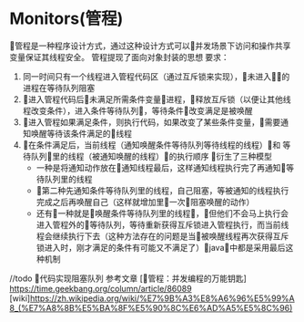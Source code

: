 # Monitors(管程)

管程是一种程序设计方式，通过这种设计方式可以并发场景下访问和操作共享变量保证其线程安全。
管程提现了面向对象封装的思想
要求：

1. 同一时间只有一个线程进入管程代码区（通过互斥锁来实现），未进入的进程在等待队列阻塞
2. 进入管程代码后未满足所需条件变量进程，释放互斥锁（以便让其他线程改变条件），进入条件等待队列，等待条件改变满足是被唤醒
3. 进入管程如果满足条件，则执行代码，如果改变了某些条件变量，需要通知唤醒等待该条件满足的线程
4. 在条件满足后，当前线程（通知唤醒条件等待队列等待线程的线程）和 等待队列里的线程（被通知唤醒的线程）的执行顺序 衍生了三种模型
    - 一种是将通知动作放在通知线程最后，这样通知线程执行完了再通知等待队列里的线程
    - 第二种先通知条件等待队列里的线程，自己阻塞，等被通知的线程执行完成之后再唤醒自己（这样就增加里一次阻塞唤醒的动作）
    - 还有一种就是唤醒条件等待队列里的线程，但他们不会马上执行会进入管程外的等待队列，等待重新获得互斥锁进入管程执行，而当前线程会继续执行下去（这种方法存在的问题是当被唤醒线程再次获得互斥锁进入时，刚才满足的条件有可能又不满足了）java中都是采用最后这种机制

//todo 代码实现阻塞队列
  参考文章 [管程：并发编程的万能钥匙] <https://time.geekbang.org/column/article/86089>
  [wiki]<https://zh.wikipedia.org/wiki/%E7%9B%A3%E8%A6%96%E5%99%A8_(%E7%A8%8B%E5%BA%8F%E5%90%8C%E6%AD%A5%E5%8C%96)>